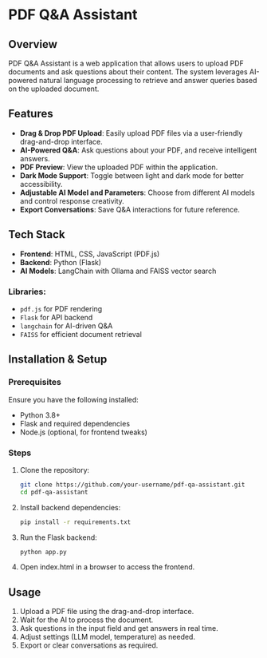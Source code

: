 # PDF Q&A Assistant

## Overview

PDF Q&A Assistant is a web application that allows users to upload PDF documents and ask questions about their content. The system leverages AI-powered natural language processing to retrieve and answer queries based on the uploaded document.

## Features

- **Drag & Drop PDF Upload**: Easily upload PDF files via a user-friendly drag-and-drop interface.
- **AI-Powered Q&A**: Ask questions about your PDF, and receive intelligent answers.
- **PDF Preview**: View the uploaded PDF within the application.
- **Dark Mode Support**: Toggle between light and dark mode for better accessibility.
- **Adjustable AI Model and Parameters**: Choose from different AI models and control response creativity.
- **Export Conversations**: Save Q&A interactions for future reference.

## Tech Stack

- **Frontend**: HTML, CSS, JavaScript (PDF.js)
- **Backend**: Python (Flask)
- **AI Models**: LangChain with Ollama and FAISS vector search

### Libraries:

- `pdf.js` for PDF rendering
- `Flask` for API backend
- `langchain` for AI-driven Q&A
- `FAISS` for efficient document retrieval

## Installation & Setup

### Prerequisites

Ensure you have the following installed:

- Python 3.8+
- Flask and required dependencies
- Node.js (optional, for frontend tweaks)

### Steps

1. Clone the repository:
    ```sh
    git clone https://github.com/your-username/pdf-qa-assistant.git
    cd pdf-qa-assistant
    ```

2. Install backend dependencies:
    ```sh
    pip install -r requirements.txt
    ```

3. Run the Flask backend:
    ```sh
    python app.py
    ```

4. Open index.html in a browser to access the frontend.

## Usage

1. Upload a PDF file using the drag-and-drop interface.
2. Wait for the AI to process the document.
3. Ask questions in the input field and get answers in real time.
4. Adjust settings (LLM model, temperature) as needed.
5. Export or clear conversations as required.
